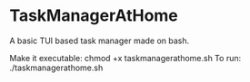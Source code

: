 # TaskManagerAtHome
 A basic TUI based task manager made on bash.

Make it executable: chmod +x taskmanagerathome.sh
To run: ./taskmanagerathome.sh